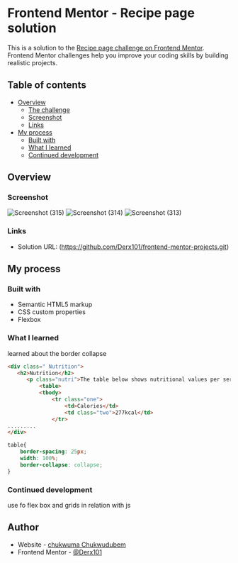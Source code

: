 # Frontend Mentor - Recipe page solution

This is a solution to the [Recipe page challenge on Frontend Mentor](https://www.frontendmentor.io/challenges/recipe-page-KiTsR8QQKm). Frontend Mentor challenges help you improve your coding skills by building realistic projects. 

## Table of contents

- [Overview](#overview)
  - [The challenge](#the-challenge)
  - [Screenshot](#screenshot)
  - [Links](#links)
- [My process](#my-process)
  - [Built with](#built-with)
  - [What I learned](#what-i-learned)
  - [Continued development](#continued-development)
    

## Overview

### Screenshot

![Screenshot (315)](https://github.com/user-attachments/assets/255f255d-ffc5-4980-bee5-7a62f2a26262)
![Screenshot (314)](https://github.com/user-attachments/assets/c9a844a6-3ecd-40fd-bee5-90bce5662d98)
![Screenshot (313)](https://github.com/user-attachments/assets/29af432e-eeb6-48ca-9d7b-5fef42e97e93)


### Links

- Solution URL: (https://github.com/Derx101/frontend-mentor-projects.git)

## My process

### Built with

- Semantic HTML5 markup
- CSS custom properties
- Flexbox

### What I learned
learned about the border collapse 
```html
<div class=" Nutrition">
   <h2>Nutrition</h2>
      <p class="nutri">The table below shows nutritional values per serving without the additional fillings.</p>
          <table>
          <tbody>
              <tr class="one">
                  <td>Calories</td>
                  <td class="two">277kcal</td>
              </tr>
.........
</div>
```
```css
table{
    border-spacing: 25px;
    width: 100%;
    border-collapse: collapse;
}
```


### Continued development

use fo flex box and grids in relation with js


## Author

- Website - [chukwuma Chukwudubem ](https://github.com/Derx101/frontend-mentor-projects.git)
- Frontend Mentor - [@Derx101](https://www.frontendmentor.io/profile/Derx101)







